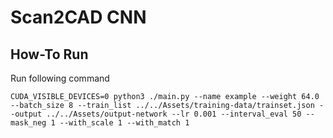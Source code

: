 # Scan2CAD CNN

## How-To Run

Run following command 

`CUDA_VISIBLE_DEVICES=0 python3 ./main.py --name example --weight 64.0 --batch_size 8 --train_list ../../Assets/training-data/trainset.json --output ../../Assets/output-network --lr 0.001 --interval_eval 50 --mask_neg 1 --with_scale 1 --with_match 1`
